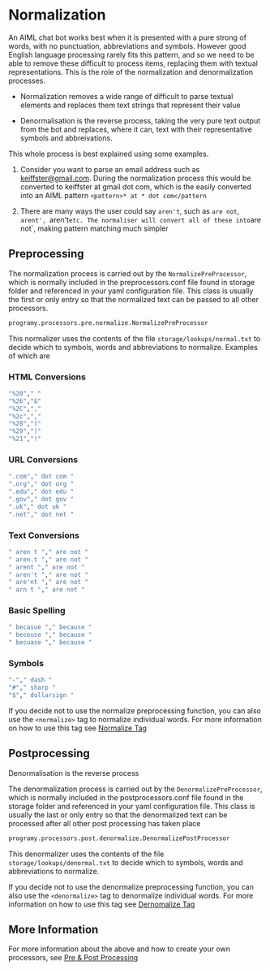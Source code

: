 # Normalization

An AIML chat bot works best when it is presented with a pure strong of words, with no punctuation, abbreviations and symbols. However good English language processing rarely fits this pattern, and so we need to be able to remove these difficult to process items, replacing them with textual representations. This is the role of the normalization and denormalization processes.

* Normalization removes a wide range of difficult to parse textual elements and replaces them text strings that represent their value

* Denormalisation is the reverse process, taking the very pure text output from the bot and replaces, where it can, text with their representative symbols and abbreivations. 

This whole process is best explained using some examples. 

1. Consider you want to parse an email address such as keiffster@gmail.com. During the normalization process this would be converted to keiffster at gmail dot com, which is the easily converted into an AIML pattern `<pattern>* at * dot com</pattern`

2. There are many ways the user could say `aren't`, such as `are not`, `arent', `aren't` etc. The normaliser will convert all of these into `are not`, making pattern matching much simpler

## Preprocessing
The normalization process is carried out by the `NormalizePreProcessor`, which is normally included in the preprocessors.conf file found in storage folder and referenced in your yaml configuration file. This class is usually the first or only entry so that the normalized text can be passed to all other processors.

```bash
programy.processors.pre.normalize.NormalizePreProcessor
```

This normalizer uses the contents of the file `storage/lookups/normal.txt` to decide which to symbols, words and abbreviations to normalize. Examples of which are

### HTML Conversions
```bash
"%20"," "
"%26","&"
"%2C",","
"%2c",","
"%28","("
"%29",")"
"%21","!"
```
### URL Conversions
```bash
".com"," dot com "
".org"," dot org "
".edu"," dot edu "	
".gov"," dot gov "
".uk"," dot uk " 	
".net"," dot net " 	
```

### Text Conversions
```bash
" aren t "," are not "
" aren.t "," are not "
" arent "," are not "
" aren't "," are not "
" are'nt "," are not "
" arn t "," are not "
```

### Basic Spelling
```bash 
" becasue "," because "
" becouse "," because "
" becuase "," because "
```

### Symbols
```bash
"-"," dash "
"#"," sharp "
"$"," dollarsign "
```

If you decide not to use the normalize preprocessing function, you can also use the `<normalize>` tag to normalize individual words. For more information on how to use this tag see [Normalize Tag](https://github.com/keiffster/program-y/wiki/Template-Tags#normalize)

## Postprocessing

Denormalisation is the reverse process

The denormalization process is carried out by the `DenormalizePreProcessor`, which is normally included in the postprocessors.conf file found in the storage folder and referenced in your yaml configuration file. This class is usually the last or only entry so that the denormalized text can be processed after all other post processing has taken place

```bash
programy.processors.post.denormalize.DenormalizePostProcessor
```

This denormalizer uses the contents of the file `storage/lookups/denormal.txt` to decide which to symbols, words and abbreviations to normalize. 

If you decide not to use the denormalize preprocessing function, you can also use the `<denormalize>` tag to denormalize individual words. For more information on how to use this tag see [Dernomalize Tag](https://github.com/keiffster/program-y/wiki/Template-Tags#denormalize)

## More Information
For more information about the above and how to create your own processors, see [Pre & Post Processing](https://github.com/keiffster/program-y/wiki/Processors)


